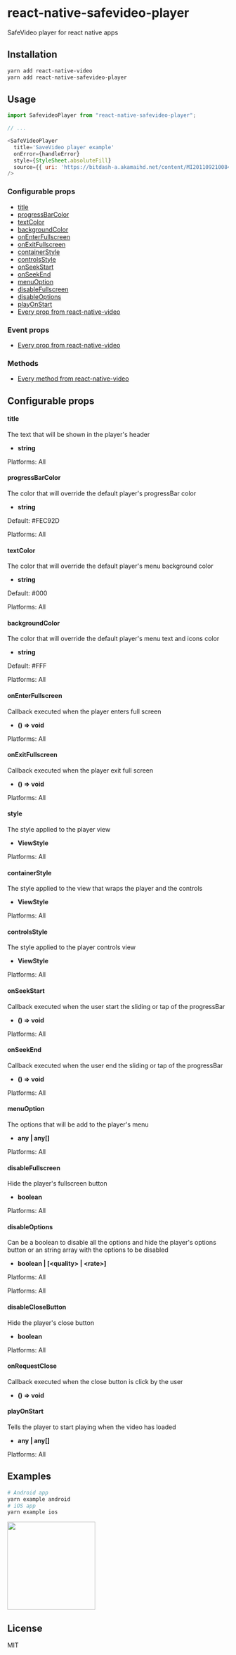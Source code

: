 # react-native-safevideo-player

SafeVideo player for react native apps

## Installation

```sh
yarn add react-native-video
yarn add react-native-safevideo-player
```

## Usage

```js
import SafevideoPlayer from "react-native-safevideo-player";

// ...

<SafeVideoPlayer
  title='SaveVideo player example'
  onError={handleError}
  style={StyleSheet.absoluteFill}
  source={{ uri: 'https://bitdash-a.akamaihd.net/content/MI201109210084_1/m3u8s/f08e80da-bf1d-4e3d-8899-f0f6155f6efa.m3u8' }}
/>
```

### Configurable props
* [title](#title)
* [progressBarColor](#progressBarColor)
* [textColor](#textColor)
* [backgroundColor](#backgroundColor)
* [onEnterFullscreen](#onEnterFullscreen)
* [onExitFullscreen](#onExitFullscreen)
* [containerStyle](#containerStyle)
* [controlsStyle](#controlsStyle)
* [onSeekStart](#onSeekStart)
* [onSeekEnd](#onSeekEnd)
* [menuOption](#menuOption)
* [disableFullscreen](#disableFullscreen)
* [disableOptions](#disableOptions)
* [playOnStart](#playOnStart)
* [Every prop from react-native-video](https://github.com/react-native-video/react-native-video/blob/master/README.md#configurable-props)

### Event props
* [Every prop from react-native-video](https://github.com/react-native-video/react-native-video/blob/master/README.md#event-props)

### Methods
* [Every method from react-native-video](https://github.com/react-native-video/react-native-video/blob/master/README.md#methods)

## Configurable props

#### title
The text that will be shown in the player's header
* **string**

Platforms: All

#### progressBarColor
The color that will override the default player's progressBar color
* **string**

Default: #FEC92D

Platforms: All

#### textColor
The color that will override the default player's menu background color
* **string**

Default: #000

Platforms: All

#### backgroundColor
The color that will override the default player's menu text and icons color
* **string**

Default: #FFF

Platforms: All

#### onEnterFullscreen
Callback executed when the player enters full screen
* **() => void**

Platforms: All

#### onExitFullscreen
Callback executed when the player exit full screen
* **() => void**

Platforms: All

#### style
The style applied to the player view
* **ViewStyle**

Platforms: All

#### containerStyle
The style applied to the view that wraps the player and the controls
* **ViewStyle**

Platforms: All

#### controlsStyle
The style applied to the player controls view
* **ViewStyle**

Platforms: All

#### onSeekStart
Callback executed when the user start the sliding or tap of the progressBar
* **() => void**

Platforms: All

#### onSeekEnd
Callback executed when the user end the sliding or tap of the progressBar
* **() => void**

Platforms: All

#### menuOption
The options that will be add to the player's menu
* **any | any[]**

Platforms: All

#### disableFullscreen
Hide the player's fullscreen button
* **boolean**

Platforms: All

#### disableOptions
Can be a boolean to disable all the options and hide the player's options button or an string array with the options to be disabled
* **boolean | [\<quality\> | \<rate\>]**

Platforms: All

Platforms: All
#### disableCloseButton
Hide the player's close button
* **boolean**

Platforms: All

#### onRequestClose
Callback executed when the close button is click by the user
* **() => void**


#### playOnStart
Tells the player to start playing when the video has loaded
* **any | any[]**

Platforms: All

## Examples

```sh
# Android app
yarn example android
# iOS app
yarn example ios
```

<img src="https://cdn.discordapp.com/attachments/770721962464247830/799283972973658112/ezgif.com-video-to-gif-3.gif" width="200" />

## License

MIT
